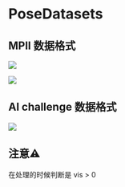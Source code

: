 # PoseDatasets

## MPII 数据格式
![](https://ws4.sinaimg.cn/large/006tNc79ly1ftk83l1c5kj31kw0kl48y.jpg)


![](https://ws4.sinaimg.cn/large/006tKfTcly1ftk9cs8sfcj31kw08jn11.jpg)


## AI challenge 数据格式
![](https://ws3.sinaimg.cn/large/006tKfTcly1ftkrfpxasrj30u40nygq2.jpg)

## 注意⚠️
在处理的时候判断是 vis > 0